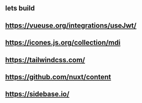 ## lets build

## https://vueuse.org/integrations/useJwt/

## https://icones.js.org/collection/mdi

## https://tailwindcss.com/

## https://github.com/nuxt/content

## https://sidebase.io/
